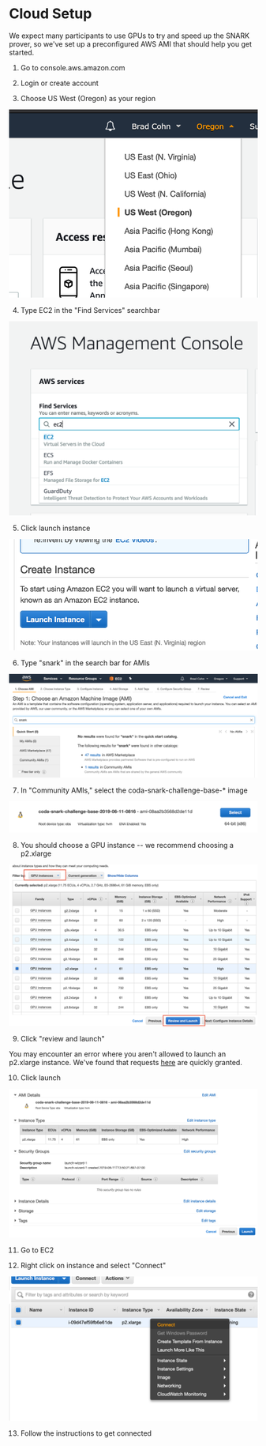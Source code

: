# Cloud Setup

We expect many participants to use GPUs to try and speed up the SNARK prover, so we've set up a preconfigured AWS AMI that should help you get started.

1. Go to console.aws.amazon.com

2. Login or create account

3. Choose US West (Oregon) as your region

<img src="static/oregon.png">

4. Type EC2 in the "Find Services" searchbar

<img src="static/ec2.png">

5. Click launch instance

<img src="static/launch.png">

6. Type "snark" in the search bar for AMIs

<img src="static/snark.png">

7. In "Community AMIs," select the coda-snark-challenge-base-* image

<img src="static/ami.png">

8. You should choose a GPU instance -- we recommend choosing a p2.xlarge

<img src="static/p2x.png">

9. Click "review and launch"

You may encounter an error where you aren't allowed to launch an p2.xlarge instance. We've found that requests [here](http://aws.amazon.com/contact-us/ec2-request) are quickly granted.

10. Click launch

<img src="static/launchv2.png">

11. Go to EC2

12. Right click on instance and select "Connect"

<img src="static/connect.png">

13. Follow the instructions to get connected
